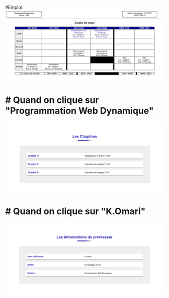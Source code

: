 #Emploi
![Emploi](image/index.png)
# # Quand on clique sur  "Programmation Web Dynamique"
![Emploi](image/cCour.png)
# # Quand on clique sur  "K.Omari"
![Emploi](image/cProf.png)
